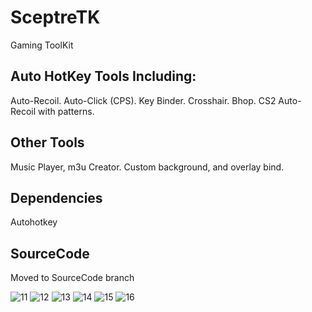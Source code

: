 # SceptreTK
Gaming ToolKit
## Auto HotKey Tools Including:
Auto-Recoil.
Auto-Click (CPS).
Key Binder.
Crosshair.
Bhop.
CS2 Auto-Recoil with patterns.
## Other Tools
Music Player, m3u Creator. Custom background, and overlay bind.
## Dependencies
Autohotkey
## SourceCode
Moved to SourceCode branch

![11](https://github.com/CoachSludge/SceptreTK/assets/141787395/3bee41c4-2250-4294-8a3e-d58d69e0b89c)
![12](https://github.com/CoachSludge/SceptreTK/assets/141787395/ac545f0b-5813-4cfa-a5b2-5fc6a32b0731)
![13](https://github.com/CoachSludge/SceptreTK/assets/141787395/6c12ec1b-aa53-4356-b458-c40ff09a38fa)
![14](https://github.com/CoachSludge/SceptreTK/assets/141787395/e8750bfe-de11-4b91-973b-748d9375b34f)
![15](https://github.com/CoachSludge/SceptreTK/assets/141787395/2da3adf0-2094-4ba0-9177-97ca5e41d4ff)
![16](https://github.com/CoachSludge/SceptreTK/assets/141787395/3d308ae8-73e5-493a-b330-e823a71234c9)
